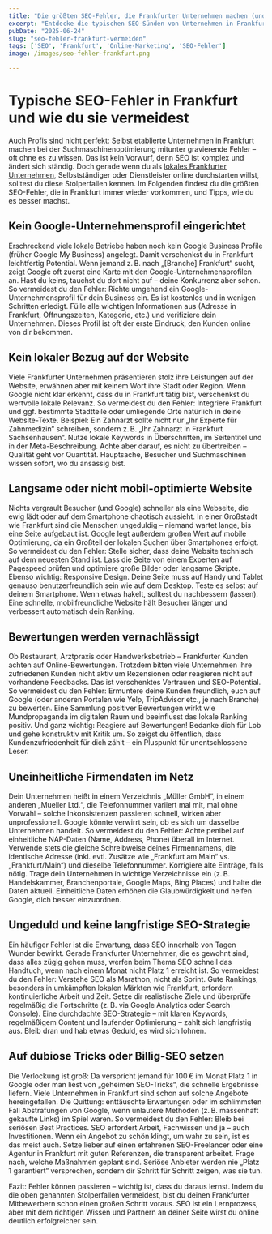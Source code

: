 ```yaml
---
title: "Die größten SEO-Fehler, die Frankfurter Unternehmen machen (und wie du sie vermeidest)"
excerpt: "Entdecke die typischen SEO-Sünden von Unternehmen in Frankfurt – und vor allem, wie du diese Fehler vermeidest, um online besser gefunden zu werden."
pubDate: "2025-06-24"
slug: "seo-fehler-frankfurt-vermeiden"
tags: ['SEO', 'Frankfurt', 'Online-Marketing', 'SEO-Fehler']
image: /images/seo-fehler-frankfurt.png

---
```


# Typische SEO-Fehler in Frankfurt und wie du sie vermeidest

Auch Profis sind nicht perfekt: Selbst etablierte Unternehmen in Frankfurt machen bei der Suchmaschinenoptimierung mitunter gravierende Fehler – oft ohne es zu wissen. Das ist kein Vorwurf, denn SEO ist komplex und ändert sich ständig. Doch gerade wenn du als <a href="/">lokales Frankfurter Unternehmen</a>, Selbstständiger oder Dienstleister online durchstarten willst, solltest du diese Stolperfallen kennen. Im Folgenden findest du die größten SEO-Fehler, die in Frankfurt immer wieder vorkommen, und Tipps, wie du es besser machst.

## Kein Google-Unternehmensprofil eingerichtet

Erschreckend viele lokale Betriebe haben noch kein Google Business Profile (früher Google My Business) angelegt. Damit verschenkst du in Frankfurt leichtfertig Potential. Wenn jemand z. B. nach „[Branche] Frankfurt“ sucht, zeigt Google oft zuerst eine Karte mit den Google-Unternehmensprofilen an. Hast du keins, tauchst du dort nicht auf – deine Konkurrenz aber schon. So vermeidest du den Fehler: Richte umgehend ein Google-Unternehmensprofil für dein Business ein. Es ist kostenlos und in wenigen Schritten erledigt. Fülle alle wichtigen Informationen aus (Adresse in Frankfurt, Öffnungszeiten, Kategorie, etc.) und verifiziere dein Unternehmen. Dieses Profil ist oft der erste Eindruck, den Kunden online von dir bekommen.

## Kein lokaler Bezug auf der Website

Viele Frankfurter Unternehmen präsentieren stolz ihre Leistungen auf der Website, erwähnen aber mit keinem Wort ihre Stadt oder Region. Wenn Google nicht klar erkennt, dass du in Frankfurt tätig bist, verschenkst du wertvolle lokale Relevanz. So vermeidest du den Fehler: Integriere Frankfurt und ggf. bestimmte Stadtteile oder umliegende Orte natürlich in deine Website-Texte. Beispiel: Ein Zahnarzt sollte nicht nur „Ihr Experte für Zahnmedizin“ schreiben, sondern z. B. „Ihr Zahnarzt in Frankfurt Sachsenhausen“. Nutze lokale Keywords in Überschriften, im Seitentitel und in der Meta-Beschreibung. Achte aber darauf, es nicht zu übertreiben – Qualität geht vor Quantität. Hauptsache, Besucher und Suchmaschinen wissen sofort, wo du ansässig bist.

## Langsame oder nicht mobil-optimierte Website
Nichts vergrault Besucher (und Google) schneller als eine Webseite, die ewig lädt oder auf dem Smartphone chaotisch aussieht. In einer Großstadt wie Frankfurt sind die Menschen ungeduldig – niemand wartet lange, bis eine Seite aufgebaut ist. Google legt außerdem großen Wert auf mobile Optimierung, da ein Großteil der lokalen Suchen über Smartphones erfolgt. So vermeidest du den Fehler: Stelle sicher, dass deine Website technisch auf dem neuesten Stand ist. Lass die Seite von einem Experten auf Pagespeed prüfen und optimiere große Bilder oder langsame Skripte. Ebenso wichtig: Responsive Design. Deine Seite muss auf Handy und Tablet genauso benutzerfreundlich sein wie auf dem Desktop. Teste es selbst auf deinem Smartphone. Wenn etwas hakelt, solltest du nachbessern (lassen). Eine schnelle, mobilfreundliche Website hält Besucher länger und verbessert automatisch dein Ranking.

## Bewertungen werden vernachlässigt 
Ob Restaurant, Arztpraxis oder Handwerksbetrieb – Frankfurter Kunden achten auf Online-Bewertungen. Trotzdem bitten viele Unternehmen ihre zufriedenen Kunden nicht aktiv um Rezensionen oder reagieren nicht auf vorhandene Feedbacks. Das ist verschenktes Vertrauen und SEO-Potential. So vermeidest du den Fehler: Ermuntere deine Kunden freundlich, euch auf Google (oder anderen Portalen wie Yelp, TripAdvisor etc., je nach Branche) zu bewerten. Eine Sammlung positiver Bewertungen wirkt wie Mundpropaganda im digitalen Raum und beeinflusst das lokale Ranking positiv. Und ganz wichtig: Reagiere auf Bewertungen! Bedanke dich für Lob und gehe konstruktiv mit Kritik um. So zeigst du öffentlich, dass Kundenzufriedenheit für dich zählt – ein Pluspunkt für unentschlossene Leser.

## Uneinheitliche Firmendaten im Netz

Dein Unternehmen heißt in einem Verzeichnis „Müller GmbH“, in einem anderen „Mueller Ltd.“, die Telefonnummer variiert mal mit, mal ohne Vorwahl – solche Inkonsistenzen passieren schnell, wirken aber unprofessionell. Google könnte verwirrt sein, ob es sich um dasselbe Unternehmen handelt. So vermeidest du den Fehler: Achte penibel auf einheitliche NAP-Daten (Name, Address, Phone) überall im Internet. Verwende stets die gleiche Schreibweise deines Firmennamens, die identische Adresse (inkl. evtl. Zusätze wie „Frankfurt am Main“ vs. „Frankfurt/Main“) und dieselbe Telefonnummer. Korrigiere alte Einträge, falls nötig. Trage dein Unternehmen in wichtige Verzeichnisse ein (z. B. Handelskammer, Branchenportale, Google Maps, Bing Places) und halte die Daten aktuell. Einheitliche Daten erhöhen die Glaubwürdigkeit und helfen Google, dich besser einzuordnen.

## Ungeduld und keine langfristige SEO-Strategie
Ein häufiger Fehler ist die Erwartung, dass SEO innerhalb von Tagen Wunder bewirkt. Gerade Frankfurter Unternehmer, die es gewohnt sind, dass alles zügig gehen muss, werfen beim Thema SEO schnell das Handtuch, wenn nach einem Monat nicht Platz 1 erreicht ist. So vermeidest du den Fehler: Verstehe SEO als Marathon, nicht als Sprint. Gute Rankings, besonders in umkämpften lokalen Märkten wie Frankfurt, erfordern kontinuierliche Arbeit und Zeit. Setze dir realistische Ziele und überprüfe regelmäßig die Fortschritte (z. B. via Google Analytics oder Search Console). Eine durchdachte SEO-Strategie – mit klaren Keywords, regelmäßigem Content und laufender Optimierung – zahlt sich langfristig aus. Bleib dran und hab etwas Geduld, es wird sich lohnen.

## Auf dubiose Tricks oder Billig-SEO setzen 
Die Verlockung ist groß: Da verspricht jemand für 100 € im Monat Platz 1 in Google oder man liest von „geheimen SEO-Tricks“, die schnelle Ergebnisse liefern. Viele Unternehmen in Frankfurt sind schon auf solche Angebote hereingefallen. Die Quittung: enttäuschte Erwartungen oder im schlimmsten Fall Abstrafungen von Google, wenn unlautere Methoden (z. B. massenhaft gekaufte Links) im Spiel waren. So vermeidest du den Fehler: Bleib bei seriösen Best Practices. SEO erfordert Arbeit, Fachwissen und ja – auch Investitionen. Wenn ein Angebot zu schön klingt, um wahr zu sein, ist es das meist auch. Setze lieber auf einen erfahrenen SEO-Freelancer oder eine Agentur in Frankfurt mit guten Referenzen, die transparent arbeitet. Frage nach, welche Maßnahmen geplant sind. Seriöse Anbieter werden nie „Platz 1 garantiert“ versprechen, sondern dir Schritt für Schritt zeigen, was sie tun.

Fazit: Fehler können passieren – wichtig ist, dass du daraus lernst. Indem du die oben genannten Stolperfallen vermeidest, bist du deinen Frankfurter Mitbewerbern schon einen großen Schritt voraus. SEO ist ein Lernprozess, aber mit dem richtigen Wissen und Partnern an deiner Seite wirst du online deutlich erfolgreicher sein.
